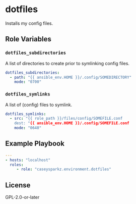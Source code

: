 # dotfiles

Installs my config files.

## Role Variables

### `dotfiles_subdirectories`

A list of directories to create prior to symlinking config files.

```yaml
dotfiles_subdirectories:
  - path: "{{ ansible_env.HOME }}/.config/SOMEDIRECTORY"
    mode: "0700"
```

### `dotfiles_symlinks`

A list of (config) files to symlink.

```yaml
dotfiles_symlinks:
  - src: "{{ role_path }}/files/config/SOMEFILE.conf
    dest: "{{ ansible_env.HOME }}/.config/SOMEFILE.conf
    mode: "0640"
```

## Example Playbook

```yaml
---
- hosts: "localhost"
  roles:
     - role: "caseysparkz.environment.dotfiles"
```

## License

GPL-2.0-or-later

